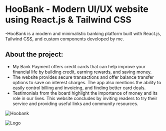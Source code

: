 # HooBank - Modern UI/UX website using React.js & Tailwind CSS

-HooBank is a modern and minimalistic banking platform built with React.js, Tailwind CSS, and custom components developed by me.

## About the project:

- My Bank Payment offers credit cards that can help improve your financial life by building credit, earning rewards, and saving money.
- The website provides secure transactions and offer balance transfer options to save on interest charges. The app also mentions the ability to easily control billing and invoicing, and finding better card deals.
- Testimonials from the board highlight the importance of money and its role in our lives. This website concludes by inviting readers to try their service and providing useful links and community resources.

![Hoobank](https://ressuman.github.io/hoobank/)

![Logo](dist/logo.png)
